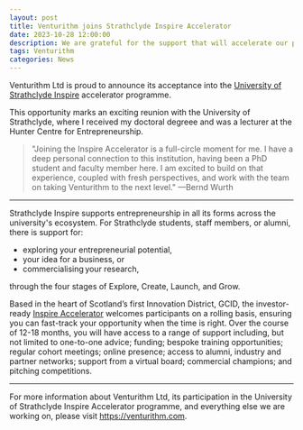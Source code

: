 ```yaml
---
layout: post
title: Venturithm joins Strathclyde Inspire Accelerator
date: 2023-10-28 12:00:00
description: We are grateful for the support that will accelerate our product development and go-to-market.
tags: Venturithm
categories: News
---
```


Venturithm Ltd is proud to announce its acceptance into the <a href="https://www.strath.ac.uk/workwithus/strathclydeinspire/">University of Strathclyde Inspire</a> accelerator programme.

This opportunity marks an exciting reunion with the University of Strathclyde, where I received my doctoral degreee and was a lecturer at the Hunter Centre for Entrepreneurship.

> "Joining the Inspire Accelerator is a full-circle moment for me. I have a deep personal connection to this institution, having been a PhD student and faculty member here. I am excited to build on that experience, coupled with fresh perspectives, and work with the team on taking Venturithm to the next level." 
> —Bernd Wurth

<hr>

Strathclyde Inspire supports entrepreneurship in all its forms across the university's ecosystem. For Strathclyde students, staff members, or alumni, there is support for:

<ul>
    <li>exploring your entrepreneurial potential, </li>
    <li>your idea for a business, or </li>
    <li>commercialising your research,</li>
</ul>

through the four stages of Explore, Create, Launch, and Grow.

Based in the heart of Scotland’s first Innovation District, GCID, the investor-ready <a href="https://www.strath.ac.uk/workwithus/strathclydeinspire/">Inspire Accelerator</a> welcomes participants on a rolling basis, ensuring you can fast-track your opportunity when the time is right. Over the course of 12-18 months, you will have access to a range of support including, but not limited to one-to-one advice; funding; bespoke training opportunities; regular cohort meetings; online presence; access to alumni, industry and partner networks; support from a virtual board; commercial champions; and pitching competitions.

<hr>

For more information about Venturithm Ltd, its participation in the University of Strathclyde Inspire Accelerator programme, and everything else we are working on, please visit <a href="https://venturithm.com">https://venturithm.com</a>.

